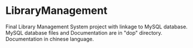 # LibraryManagement
Final Library Management System project with linkage to MySQL database. MySQL database files and Documentation are in "dop" directory. Documentation in chinese language.
